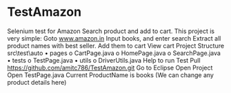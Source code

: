 # TestAmazon

Selenium test for Amazon Search product and add to cart.
This project is very simple:
Goto www.amazon.in
Input books, and enter search
Extract all product names with best seller.
Add them to cart
View cart
Project Structure
src\test\auto 
•	pages 
o	CartPage.java 
o	HomePage.java 
o	SearchPage.java 
•	tests 
o	TestPage.java 
•	utils 
o	DriverUtils.java
Help to run Test 
Pull https://github.com/amitc786/TestAmazon.git 
Go to Eclipse 
Open Project 
Open TestPage.java 
Current ProductName is books (We can change any product details here)



